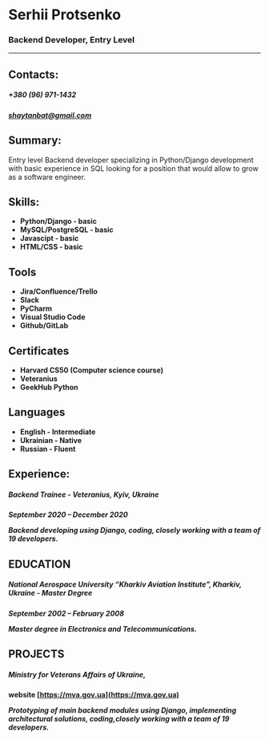 # Serhii Protsenko

### Backend Developer, Entry Level

---

## Contacts:

##### +380 (96) 971-1432

##### shaytanbat@gmail.com

## Summary:

Entry level Backend developer specializing in Python/Django development with basic experience in SQL looking for a position that would allow to grow as a software engineer.

## Skills:

- **Python/Django - basic**
- **MySQL/PostgreSQL - basic**
- **Javascipt - basic**
- **HTML/CSS - basic**

## Tools

- **Jira/Confluence/Trello**
- **Slack**
- **PyCharm**
- **Visual Studio Code**
- **Github/GitLab**

## Certificates

- **Harvard CS50 (Computer science course)**
- **Veteranius**
- **GeekHub Python**

## Languages

- **English - Intermediate**
- **Ukrainian - Native**
- **Russian - Fluent**

## Experience:

##### **Backend Trainee** - Veteranius, Kyiv, Ukraine

**_September 2020 – December 2020_**

**_Backend developing using Django, coding, closely working with a team of 19 developers._**

## EDUCATION

##### **National Aerospace University “Kharkiv Aviation Institute”,** Kharkiv, Ukraine - **Master Degree**

**_September 2002 – February 2008_**

**_Master degree in Electronics and Telecommunications._**

## PROJECTS

##### **Ministry for Veterans Affairs of Ukraine,**

**website [https://mva.gov.ua](https://mva.gov.ua)**

**_Prototyping of main backend modules using Django, implementing architectural solutions, coding,closely working with a team of 19 developers._**
